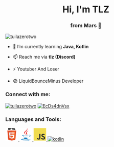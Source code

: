 <h1 align="center">Hi, I'm TLZ</h1>
<h3 align="center">from Mars 🤡</h3>

<p align="left"> <img src="https://komarev.com/ghpvc/?username=TuiLaZeroTwo&label=tlz's%20fan&color=0e75b6&style=flat" alt="tuilazerotwo" /> </p>

- 🌱 I’m currently learning **Java, Kotlin**

- 📫 Reach me via **tlz (Discord)**

- ⚡ Youtuber And Loser

- 😨 LiquidBounceMinus Developer

<h3 align="left">Connect with me:</h3>
<p align="left">
<a href="https://www.youtube.com/c/tlzitsme" target="blank"><img align="center" src="https://raw.githubusercontent.com/rahuldkjain/github-profile-readme-generator/master/src/images/icons/Social/youtube.svg" alt="tuilazerotwo" height="30" width="40" /></a>
<a href="https://discord.gg/bxb3Fy9B4U" target="blank"><img align="center" src="https://raw.githubusercontent.com/rahuldkjain/github-profile-readme-generator/master/src/images/icons/Social/discord.svg" alt="EcDs4dnVsx" height="30" width="40" /></a>
</p>

<h3 align="left">Languages and Tools:</h3>
<p align="left"> <a href="https://www.w3.org/html/" target="_blank" rel="noreferrer"> <img src="https://raw.githubusercontent.com/devicons/devicon/master/icons/html5/html5-original-wordmark.svg" alt="html5" width="40" height="40"/> </a> <a href="https://www.java.com" target="_blank" rel="noreferrer"> <img src="https://raw.githubusercontent.com/devicons/devicon/master/icons/java/java-original.svg" alt="java" width="40" height="40"/> </a> <a href="https://developer.mozilla.org/en-US/docs/Web/JavaScript" target="_blank" rel="noreferrer"> <img src="https://raw.githubusercontent.com/devicons/devicon/master/icons/javascript/javascript-original.svg" alt="javascript" width="40" height="40"/> </a> <a href="https://kotlinlang.org" target="_blank" rel="noreferrer"> <img src="https://www.vectorlogo.zone/logos/kotlinlang/kotlinlang-icon.svg" alt="kotlin" width="40" height="40"/> </a> <a 

